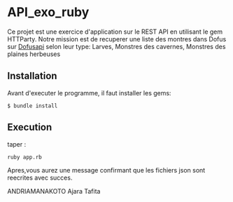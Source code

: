 # API_exo_ruby

Ce projet est une exercice d'application sur le REST API en utilisant le gem HTTParty. Notre mission est de recuperer une liste des montres dans Dofus sur [Dofusapi](https://dofapi.fr/) selon leur type: Larves, Monstres des cavernes, Monstres des plaines herbeuses

## Installation

Avant d'executer le programme, il faut installer les gems:

```
$ bundle install
```

## Execution
taper :

```
ruby app.rb
```
Apres,vous aurez une message confirmant que les fichiers json sont reecrites avec succes.


ANDRIAMANAKOTO Ajara Tafita

